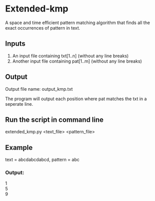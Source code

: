 # Extended-kmp
A space and time efficient pattern matching algorithm that finds all the exact occurrences of pattern in text.

## Inputs
1. An input file containing txt[1..n] (without any line breaks)
2. Another input file containing pat[1..m] (without any line breaks)

## Output
Output file name: output_kmp.txt

The program will output each position where pat matches the txt in a seperate line.

## Run the script in command line
extended_kmp.py <text_file> <pattern_file>

## Example 
text = abcdabcdabcd, pattern = abc

### Output: 
1 <br>
5 <br>
9 
